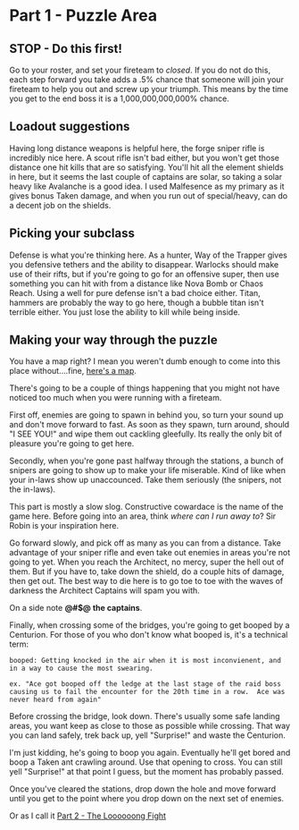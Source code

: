 # Part 1 - Puzzle Area
## STOP - Do this first!
Go to your roster, and set your fireteam to *closed*.  If you do not do this, each step forward you take adds a .5% chance that someone will join your fireteam to help you out and screw up your triumph.  This means by the time you get to the end boss it is a 1,000,000,000,000% chance.

## Loadout suggestions
Having long distance weapons is helpful here, the forge sniper rifle is incredibly nice here.  A scout rifle isn't bad either, but you won't get those distance one hit kills that are so satisfying.  You'll hit all the element shields in here, but it seems the last couple of captains are solar, so taking a solar heavy like Avalanche is a good idea.  I used Malfesence as my primary as it gives bonus Taken damage, and when you run out of special/heavy, can do a decent job on the shields.

## Picking your subclass
Defense is what you're thinking here.  As a hunter, Way of the Trapper gives you defensive tethers and the ability to disappear.  Warlocks should make use of their rifts, but if you're going to go for an offensive super, then use something you can hit with from a distance like Nova Bomb or Chaos Reach.  Using a well for pure defense isn't a bad choice either.  Titan, hammers are probably the way to go here, though a bubble titan isn't terrible either.  You just lose the ability to kill while being inside.

## Making your way through the puzzle
You have a map right?  I mean you weren't dumb enough to come into this place without....fine, [here's a map]().  

There's going to be a couple of things happening that you might not have noticed too much when you were running with a fireteam.

First off, enemies are going to spawn in behind you, so turn your sound up and don't move forward to fast.  As soon as they spawn, turn around, should "I SEE YOU!" and wipe them out cackling gleefully.  Its really the only bit of pleasure you're going to get here.

Secondly, when you're gone past halfway through the stations, a bunch of snipers are going to show up to make your life miserable.  Kind of like when your in-laws show up unaccounced.  Take them seriously (the snipers, not the in-laws).

This part is mostly a slow slog.  Constructive cowardace is the name of the game here.   Before going into an area, think *where can I run away to*?  Sir Robin is your inspiration here.

Go forward slowly, and pick off as many as you can from a distance.  Take advantage of your sniper rifle and even take out enemies in areas you're not going to yet.  When you reach the Architect, no mercy, super the hell out of them.  But if you have to, take down the shield, do a couple hits of damage, then get out.  The best way to die here is to go toe to toe with the waves of darkness the Architect Captains will spam you with.

On a side note **@#$@ the captains**.

Finally, when crossing some of the bridges, you're going to get booped by a Centurion.  For those of you who don't know what booped is, it's a technical term:
```
booped: Getting knocked in the air when it is most inconvienent, and in a way to cause the most swearing.

ex. "Ace got booped off the ledge at the last stage of the raid boss causing us to fail the encounter for the 20th time in a row.  Ace was never heard from again"
```

Before crossing the bridge, look down.  There's usually some safe landing areas, you want keep as close to those as possible while crossing.  That way you can land safely, trek back up, yell "Surprise!" and waste the Centurion.  

I'm just kidding, he's going to boop you again.  Eventually he'll get bored and boop a Taken ant crawling around.  Use that opening to cross.  You can still yell "Surprise!" at that point I guess, but the moment has probably passed.

Once you've cleared the stations, drop down the hole and move forward until you get to the point where you drop down on the next set of enemies.

Or as I call it [Part 2 - The Loooooong Fight](./part2-long-fight.html)




